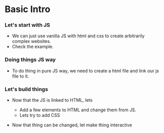 # Basic Intro

### Let's start with JS
* We can just use vanilla JS with html and css to create arbitrarily complex websites.
* Check the example.

### Doing things JS way
* To do thing in pure JS way, we need to create a html file and link our js file to it.

### Let's build things
* Now that the JS is linked to HTML, lets
    * Add a few elements to HTML and change them from JS.
    * Lets try to add CSS

* Now that thing can be changed, let make thing interactive

